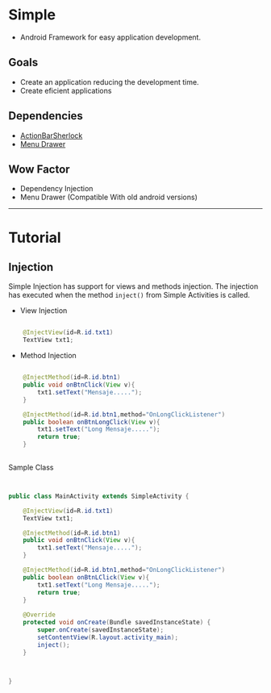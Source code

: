 Simple
======

* Android Framework for easy application development.

Goals
-----

* Create an application reducing the development time.
* Create eficient applications


Dependencies
------------

* [ActionBarSherlock](https://github.com/JakeWharton/ActionBarSherlock)
* [Menu Drawer](https://github.com/SimonVT/android-menudrawer)


Wow Factor
----------

* Dependency Injection
* Menu Drawer (Compatible With old android versions)

_______________________________________________________________________

Tutorial
========

Injection
---------

Simple Injection has support for views and methods injection. The injection 
has executed when the method ```inject()``` from Simple Activities is called.

* View Injection
```java

	@InjectView(id=R.id.txt1)
	TextView txt1;

```

* Method Injection
```java

	@InjectMethod(id=R.id.btn1)
	public void onBtnClick(View v){
		txt1.setText("Mensaje.....");
	}

	@InjectMethod(id=R.id.btn1,method="OnLongClickListener")
	public boolean onBtnLongClick(View v){
		txt1.setText("Long Mensaje.....");
		return true;
	}
	
```

Sample Class
```java


public class MainActivity extends SimpleActivity {

	@InjectView(id=R.id.txt1)
	TextView txt1;

	@InjectMethod(id=R.id.btn1)
	public void onBtnClick(View v){
		txt1.setText("Mensaje.....");
	}

	@InjectMethod(id=R.id.btn1,method="OnLongClickListener")
	public boolean onBtnLClick(View v){
		txt1.setText("Long Mensaje.....");
		return true;
	}
	
	@Override
	protected void onCreate(Bundle savedInstanceState) {
		super.onCreate(savedInstanceState);
		setContentView(R.layout.activity_main);
		inject();
	}

	

}

```

